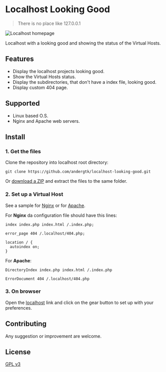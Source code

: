 # Localhost Looking Good

> There is no place like 127.0.0.1

![Localhost homepage](http://i.imgur.com/j6tgbHO.png)

Localhost with a looking good and showing the status of the Virtual Hosts.

## Features

+ Display the localhost projects looking good.
+ Show the Virtual Hosts status.
+ Display the subdirectories, that don't have a index file, looking good.
+ Display custom 404 page.

## Supported

+ Linux based O.S.
+ Nginx and Apache web servers.

## Install

### 1. Get the files

Clone the repository into localhost root directory:

```
git clone https://github.com/andergtk/localhost-looking-good.git
```

Or [download a ZIP](https://github.com/andergtk/localhost-looking-good/archive/master.zip)
and extract the files to the same folder.

### 2. Set up a Virtual Host

See a sample for [Nginx](.localhost/sample-nginx.conf) or for [Apache](.localhost/sample-apache.conf).

For **Nginx** da configuration file should have this lines:

```
index index.php index.html /.index.php;

error_page 404 /.localhost/404.php;

location / {
  autoindex on;
}
```

For **Apache**:

```
DirectoryIndex index.php index.html /.index.php

ErrorDocument 404 /.localhost/404.php
```

### 3. On browser

Open the [localhost](http://localhost) link and click on the gear button to set
up with your preferences.

## Contributing

Any suggestion or improvement are welcome.

## License

[GPL v3](LICENSE)
